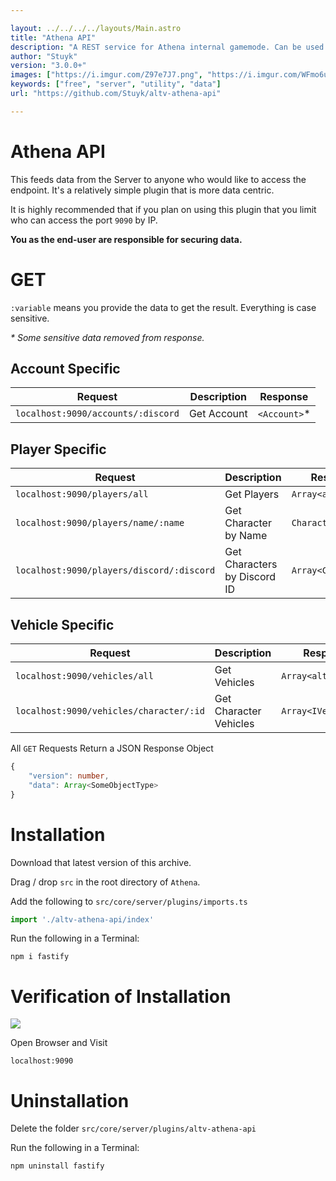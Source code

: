 ```yaml
---

layout: ../../../../layouts/Main.astro
title: "Athena API"
description: "A REST service for Athena internal gamemode. Can be used to get various player data."
author: "Stuyk"
version: "3.0.0+"
images: ["https://i.imgur.com/Z97e7J7.png", "https://i.imgur.com/WFmo6uG.png", "https://i.imgur.com/mcHA98R.png"]
keywords: ["free", "server", "utility", "data"]
url: "https://github.com/Stuyk/altv-athena-api"

---
```


# Athena API

This feeds data from the Server to anyone who would like to access the endpoint. It's a relatively simple plugin that is more data centric.

It is highly recommended that if you plan on using this plugin that you limit who can access the port `9090` by IP.

**You as the end-user are responsible for securing data.**

# GET

`:variable` means you provide the data to get the result. Everything is case sensitive.

_\* Some sensitive data removed from response._ 

## Account Specific

| Request                            | Description | Response     |
| ---------------------------------- | ----------- | ------------ |
| `localhost:9090/accounts/:discord` | Get Account | `<Account>`* |

## Player Specific

| Request                                   | Description                  | Response            |
| ----------------------------------------- | ---------------------------- | ------------------- |
| `localhost:9090/players/all`              | Get Players                  | `Array<alt.Player>` |
| `localhost:9090/players/name/:name`       | Get Character by Name        | `Character`         |
| `localhost:9090/players/discord/:discord` | Get Characters by Discord ID | `Array<Character>`  |

## Vehicle Specific

| Request                                 | Description            | Response             |
| --------------------------------------- | ---------------------- | -------------------- |
| `localhost:9090/vehicles/all`           | Get Vehicles           | `Array<alt.Vehicle>` |
| `localhost:9090/vehicles/character/:id` | Get Character Vehicles | `Array<IVehicle>`    |

All `GET` Requests Return a JSON Response Object

```ts
{
    "version": number,
    "data": Array<SomeObjectType>
}
```

# Installation

Download that latest version of this archive.

Drag / drop `src` in the root directory of `Athena`.

Add the following to `src/core/server/plugins/imports.ts`

```ts
import './altv-athena-api/index'
```

Run the following in a Terminal:

```
npm i fastify
```

# Verification of Installation

![](https://i.imgur.com/Tqa77vQ.png)

Open Browser and Visit

```
localhost:9090
```

# Uninstallation

Delete the folder `src/core/server/plugins/altv-athena-api`

Run the following in a Terminal:

```
npm uninstall fastify
```